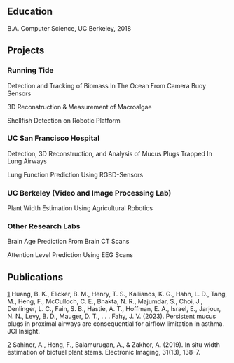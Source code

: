 ## Education 
B.A. Computer Science, UC Berkeley, 2018 

## Projects 

### Running Tide
Detection and Tracking of Biomass In The Ocean From Camera Buoy Sensors 

3D Reconstruction & Measurement of Macroalgae 

Shellfish Detection on Robotic Platform 

### UC San Francisco Hospital 
Detection, 3D Reconstruction, and Analysis of Mucus Plugs Trapped In Lung Airways

Lung Function Prediction Using RGBD-Sensors 

### UC Berkeley (Video and Image Processing Lab)
Plant Width Estimation Using Agricultural Robotics 

### Other Research Labs
Brain Age Prediction From Brain CT Scans

Attention Level Prediction Using EEG Scans

## Publications

[1](https://doi.org/10.1172/jci.insight.174124) Huang, B. K., Elicker, B. M., Henry, T. S., Kallianos, K. G., Hahn, L. D., Tang, M., Heng, F., McCulloch, C. E., Bhakta, N. R., Majumdar, S., Choi, J., Denlinger, L. C., 
    Fain, S. B., Hastie, A. T., Hoffman, E. A., Israel, E., Jarjour, N. N., Levy, B. D., Mauger, D. T., . . . Fahy, J. V. (2023). Persistent mucus plugs in proximal airways are consequential for airflow limitation in 
    asthma. JCI Insight. 
    
[2](https://library.imaging.org/ei/articles/31/13/art00009) Sahiner, A., Heng, F., Balamurugan, A., & Zakhor, A. (2019). In situ width estimation of biofuel plant stems. Electronic Imaging, 31(13), 138–7. 



